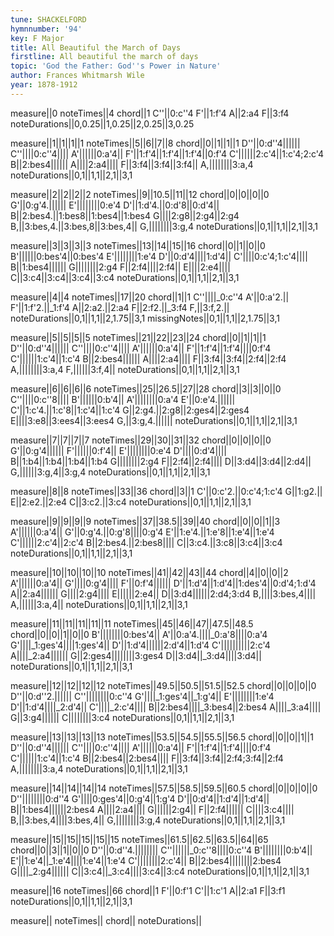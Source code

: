 ```yaml
---
tune: SHACKELFORD
hymnnumber: '94'
key: F Major
title: All Beautiful the March of Days
firstline: All beautiful the march of days
topic: 'God the Father: God''s Power in Nature'
author: Frances Whitmarsh Wile
year: 1878-1912
---
```

measure||0
noteTimes||4
chord||1
C''||0:c''4
F'||1:f'4
A||2:a4
F||3:f4
noteDurations||0,0.25||1,0.25||2,0.25||3,0.25

measure||1||1||1||1
noteTimes||5||6||7||8
chord||0||1||1||1
D''||0:d''4||||||
C''||||0:c''4||||
A'||||||0:a'4||
F'||1:f'4||1:f'4||1:f'4||0:f'4
C'||||||2:c'4||1:c'4;2:c'4
B||2:bes4||||||
A||||2:a4||||
F||3:f4||3:f4||3:f4||
A,||||||||3:a,4
noteDurations||0,1||1,1||2,1||3,1

measure||2||2||2||2
noteTimes||9||10.5||11||12
chord||0||0||0||0
G'||0:g'4.||||||
E'||||||||0:e'4
D'||1:d'4.||0:d'8||0:d'4||
B||2:bes4.||1:bes8||1:bes4||1:bes4
G||||2:g8||2:g4||2:g4
B,||3:bes,4.||3:bes,8||3:bes,4||
G,||||||||3:g,4
noteDurations||0,1||1,1||2,1||3,1

measure||3||3||3||3
noteTimes||13||14||15||16
chord||0||1||0||0
B'||||||0:bes'4||0:bes'4
E'||||||||1:e'4
D'||0:d'4||||1:d'4||
C'||||0:c'4;1:c'4||||
B||1:bes4||||||
G||||||||2:g4
F||2:f4||||2:f4||
E||||2:e4||||
C||3:c4||3:c4||3:c4||3:c4
noteDurations||0,1||1,1||2,1||3,1

measure||4||4
noteTimes||17||20
chord||1||1
C''||||_0:c''4
A'||0:a'2.||
F'||1:f'2.||_1:f'4
A||2:a2.||2:a4
F||2:f2.||_3:f4
F,||3:f,2.||
noteDurations||0,1||1,1||2,1.75||3,1
missingNotes||0,1||1,1||2,1.75||3,1

measure||5||5||5||5
noteTimes||21||22||23||24
chord||0||1||1||1
D''||0:d''4||||||
C''||||0:c''4||||
A'||||||0:a'4||
F'||1:f'4||1:f'4||||0:f'4
C'||||||1:c'4||1:c'4
B||2:bes4||||||
A||||2:a4||||
F||3:f4||3:f4||2:f4||2:f4
A,||||||||3:a,4
F,||||||3:f,4||
noteDurations||0,1||1,1||2,1||3,1

measure||6||6||6||6
noteTimes||25||26.5||27||28
chord||3||3||0||0
C''||||0:c''8||||
B'||||||0:b'4||
A'||||||||0:a'4
E'||0:e'4.||||||
C'||1:c'4.||1:c'8||1:c'4||1:c'4
G||2:g4.||2:g8||2:ges4||2:ges4
E||||3:e8||3:ees4||3:ees4
G,||3:g,4.||||||
noteDurations||0,1||1,1||2,1||3,1

measure||7||7||7||7
noteTimes||29||30||31||32
chord||0||0||0||0
G'||0:g'4||||||
F'||||||0:f'4||
E'||||||||0:e'4
D'||||0:d'4||||
B||1:b4||1:b4||1:b4||1:b4
G||||||||2:g4
F||2:f4||2:f4||||
D||3:d4||3:d4||2:d4||
G,||||||3:g,4||3:g,4
noteDurations||0,1||1,1||2,1||3,1

measure||8||8
noteTimes||33||36
chord||3||1
C'||0:c'2.||0:c'4;1:c'4
G||1:g2.||
E||2:e2.||2:e4
C||3:c2.||3:c4
noteDurations||0,1||1,1||2,1||3,1

measure||9||9||9||9
noteTimes||37||38.5||39||40
chord||0||0||1||3
A'||||||0:a'4||
G'||0:g'4.||0:g'8||||0:g'4
E'||1:e'4.||1:e'8||1:e'4||1:e'4
C'||||||2:c'4||2:c'4
B||2:bes4.||2:bes8||||
C||3:c4.||3:c8||3:c4||3:c4
noteDurations||0,1||1,1||2,1||3,1

measure||10||10||10||10
noteTimes||41||42||43||44
chord||4||0||0||2
A'||||||0:a'4||
G'||||0:g'4||||
F'||0:f'4||||||
D'||1:d'4||1:d'4||1:des'4||0:d'4;1:d'4
A||2:a4||||||
G||||2:g4||||
E||||||2:e4||
D||3:d4||||||2:d4;3:d4
B,||||3:bes,4||||
A,||||||3:a,4||
noteDurations||0,1||1,1||2,1||3,1

measure||11||11||11||11||11
noteTimes||45||46||47||47.5||48.5
chord||0||0||1||0||0
B'||||||||0:bes'4||
A'||0:a'4.||||_0:a'8||||0:a'4
G'||||_1:ges'4||||1:ges'4||
D'||1:d'4||||||2:d'4||1:d'4
C'||||||||||2:c'4
A||||_2:a4||||||
G||2:ges4||||||||3:ges4
D||3:d4||_3:d4||||3:d4||
noteDurations||0,1||1,1||2,1||3,1

measure||12||12||12||12
noteTimes||49.5||50.5||51.5||52.5
chord||0||0||0||0
D''||0:d''2.||||||
C''||||||||0:c''4
G'||||_1:ges'4||_1:g'4||
E'||||||||1:e'4
D'||1:d'4||||_2:d'4||
C'||||_2:c'4||||
B||2:bes4||||_3:bes4||2:bes4
A||||_3:a4||||
G||3:g4||||||
C||||||||3:c4
noteDurations||0,1||1,1||2,1||3,1

measure||13||13||13||13
noteTimes||53.5||54.5||55.5||56.5
chord||0||0||1||1
D''||0:d''4||||||
C''||||0:c''4||||
A'||||||0:a'4||
F'||1:f'4||1:f'4||||0:f'4
C'||||||1:c'4||1:c'4
B||2:bes4||2:bes4||||
F||3:f4||3:f4||2:f4;3:f4||2:f4
A,||||||||3:a,4
noteDurations||0,1||1,1||2,1||3,1

measure||14||14||14||14
noteTimes||57.5||58.5||59.5||60.5
chord||0||0||0||0
D''||||||||0:d''4
G'||||0:ges'4||0:g'4||1:g'4
D'||0:d'4||1:d'4||1:d'4||
B||1:bes4||||||2:bes4
A||||2:a4||||
G||||||2:g4||
F||2:f4||||||
C||||3:c4||||
B,||3:bes,4||||3:bes,4||
G,||||||||3:g,4
noteDurations||0,1||1,1||2,1||3,1

measure||15||15||15||15||15
noteTimes||61.5||62.5||63.5||64||65
chord||0||3||1||0||0
D''||0:d''4.||||||||
C''||||||_0:c''8||||0:c''4
B'||||||||0:b'4||
E'||1:e'4||_1:e'4||||1:e'4||1:e'4
C'||||||||2:c'4||
B||2:bes4||||||||2:bes4
G||||_2:g4||||||
C||3:c4||_3:c4||||3:c4||3:c4
noteDurations||0,1||1,1||2,1||3,1

measure||16
noteTimes||66
chord||1
F'||0:f'1
C'||1:c'1
A||2:a1
F||3:f1
noteDurations||0,1||1,1||2,1||3,1

measure||
noteTimes||
chord||
noteDurations||


